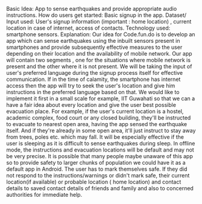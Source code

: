 Basic Idea: App to sense earthquakes and provide appropriate audio instructions.
How do users get started: Basic signup in the app.
Dataset/ Input used: User's signup information (important : home location) , current location in case of internet, access of contacts.
Technology used: smartphone sensors.
Explanation:
Our idea for Code.fun.do is to develop an app which can sense earthquakes using the inbuilt sensors present in smartphones and provide subsequently effective measures to the user depending on their location and the availability of mobile network.
Our app will contain two segments , one for the situations where mobile network is present and the other where it is not present. We will be taking the input of user's preferred language during the signup process itself for effective communication. If in the time of calamity, the smartphone has internet access then the app will try to seek the user's location and give him instructions in the preferred language based on that. We would like to implement it first in a small scale for example, IIT Guwahati so that we can a have a fair idea about every location and give the user best possible evacuation place. For example, if the user's current location is a hostel, academic complex, food court or any closed building, they'll be instructed to evacuate to nearest open area, having the app sensed the earthquake itself. And if they're already in some open area, it'll just instruct to stay away from trees, poles etc. which may fall. It will be especially effective if the user is sleeping as it is difficult to sense earthquakes during sleep. In offline mode, the instructions and evacuation locations will be default and may not be very precise. It is possible that many people maybe unaware of this app so to provide safety to larger chunks of population we could have it as a default app in Android. 
The user has to mark themselves safe. If they did not respond to the instructions/warnings or didn't mark safe, their current location(if available) or probable location ( home location) and contact details to saved contact details of friends and family and also to concerned authorities for immediate help.
